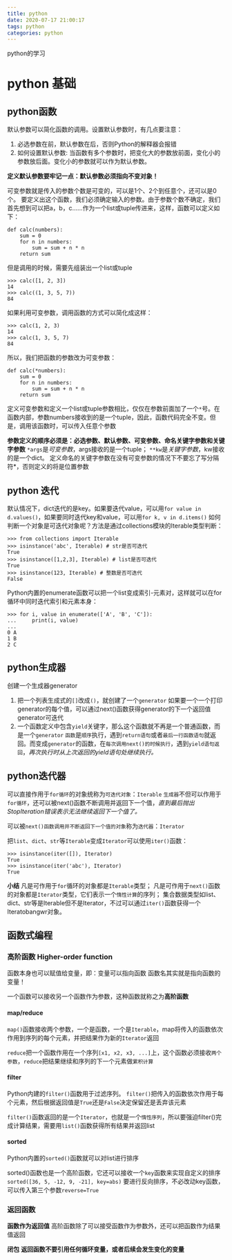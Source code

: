 ```yaml
---
title: python
date: 2020-07-17 21:00:17
tags: python
categories: python
---
```

python的学习
<!-- more -->
# python 基础
## python函数
默认参数可以简化函数的调用。设置默认参数时，有几点要注意：
1. 必选参数在前，默认参数在后，否则Python的解释器会报错
2. 如何设置默认参数:
当函数有多个参数时，把变化大的参数放前面，变化小的参数放后面。变化小的参数就可以作为默认参数。


**定义默认参数要牢记一点：默认参数必须指向不变对象！**

可变参数就是传入的参数个数是可变的，可以是1个、2个到任意个，还可以是0个。
要定义出这个函数，我们必须确定输入的参数。由于参数个数不确定，我们首先想到可以把a，b，c……作为一个list或tuple传进来，这样，函数可以定义如下：
```
def calc(numbers):
    sum = 0
    for n in numbers:
        sum = sum + n * n
    return sum
```
但是调用的时候，需要先组装出一个list或tuple
```
>>> calc([1, 2, 3])
14
>>> calc((1, 3, 5, 7))
84
```
如果利用可变参数，调用函数的方式可以简化成这样：
```
>>> calc(1, 2, 3)
14
>>> calc(1, 3, 5, 7)
84
```
所以，我们把函数的参数改为可变参数：
```
def calc(*numbers):
    sum = 0
    for n in numbers:
        sum = sum + n * n
    return sum
```
定义可变参数和定义一个list或tuple参数相比，仅仅在参数前面加了一个`*`号。在函数内部，参数numbers接收到的是一个tuple，因此，函数代码完全不变。但是，调用该函数时，可以传入任意个参数


**参数定义的顺序必须是：必选参数、默认参数、可变参数、命名关键字参数和关键字参数**
`*args`是*可变参数*，args接收的是一个tuple；
`**kw`是*关键字参数*，kw接收的是一个dict。
定义命名的关键字参数在没有可变参数的情况下不要忘了写分隔符*，否则定义的将是位置参数

## python 迭代
默认情况下，dict迭代的是key。如果要迭代value，可以用`for value in d.values()`，如果要同时迭代key和value，可以用`for k, v in d.items()`
如何判断一个对象是可迭代对象呢？方法是通过collections模块的Iterable类型判断：
```
>>> from collections import Iterable
>>> isinstance('abc', Iterable) # str是否可迭代
True
>>> isinstance([1,2,3], Iterable) # list是否可迭代
True
>>> isinstance(123, Iterable) # 整数是否可迭代
False
```

Python内置的enumerate函数可以把一个list变成索引-元素对，这样就可以在for循环中同时迭代索引和元素本身：
```
>>> for i, value in enumerate(['A', 'B', 'C']):
...     print(i, value)
...
0 A
1 B
2 C
```

## python生成器
创建一个生成器generator
1. 把一个列表生成式的`[]`改成`()`，就创建了一个`generator`
如果要一个一个打印generator的每个值，可以通过next()函数获得generator的下一个返回值
generator可迭代
2. 一个函数定义中包含`yield`关键字，那么这个函数就不再是一个普通函数，而是一个`generator`
`函数`是`顺序`执行，遇到`return语句`或者`最后一行函数语句`就返回。而变成`generator`的函数，在`每次调用next()的时候执行`，遇到`yield语句返回`，*再次执行时从上次返回的yield语句处继续执行。*

## python迭代器
可以直接作用于`for循环`的对象统称为`可迭代对象`：`Iterable`
`生成器`不但可以作用于`for循环`，还可以被next()函数不断调用并返回下一个值，*直到最后抛出StopIteration错误表示无法继续返回下一个值了。*

可以被`next()函数调用并不断返回下一个值的对象`称为`迭代器`：`Iterator`

把`list`、`dict`、`str`等`Iterable`变成`Iterator`可以使用`iter()`函数：
```
>>> isinstance(iter([]), Iterator)
True
>>> isinstance(iter('abc'), Iterator)
True
```

**小结**
凡是可作用于`for`循环的对象都是`Iterable`类型；
凡是可作用于`next()`函数的对象都是`Iterator`类型，它们表示一个`惰性计算`的序列；
集合数据类型如list、dict、str等是Iterable但不是Iterator，不过可以通过`iter()`函数获得一个Iteratobangwr对象。

## 函数式编程
### 高阶函数 Higher-order function
函数本身也可以赋值给变量，即：变量可以指向函数
函数名其实就是指向函数的变量！

一个函数可以接收另一个函数作为参数，这种函数就称之为**高阶函数**

#### map/reduce
`map()`函数接收两个参数，一个是函数，一个是`Iterable`，map将传入的函数依次作用到序列的每个元素，并把结果作为新的`Iterator`返回

`reduce`把一个函数作用在一个序列`[x1, x2, x3, ...]`上，这个函数必须接收`两个参数`，`reduce`把结果继续和序列的下一个元素做`累积计算`

#### filter
Python内建的`filter()`函数用于过滤序列。
`filter()`把传入的函数依次作用于每个元素，然后根据返回值是`True`还是`False`决定保留还是丢弃该元素

`filter()`函数返回的是一个`Iterator`，也就是一个`惰性序列`，所以要强迫filter()完成计算结果，需要用`list()`函数获得所有结果并返回list

#### sorted
Python内置的`sorted()`函数就可以对list进行排序

sorted()函数也是一个高阶函数，它还可以接收一个`key`函数来实现自定义的排序
`sorted([36, 5, -12, 9, -21], key=abs)`
要进行反向排序，不必改动key函数，可以传入第三个参数`reverse=True`

### 返回函数
**函数作为返回值**
高阶函数除了可以接受函数作为参数外，还可以把函数作为结果值返回

**闭包**
**返回函数不要引用任何循环变量，或者后续会发生变化的变量**










